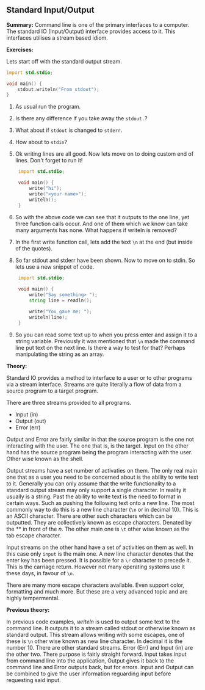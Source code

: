 ## Standard Input/Output
**Summary:**
Command line is one of the primary interfaces to a computer. The standard IO (Input/Output) interface provides access to it. This interfaces utilises a stream based idiom.

**Exercises:**

Lets start off with the standard output stream.
```D
import std.stdio;

void main() {
	stdout.writeln("From stdout");
}
```
1. As usual run the program.
2. Is there any difference if you take away the ``stdout.``?
3. What about if ``stdout`` is changed to ``stderr``.
4. How about to ``stdin``?
5. Ok writing lines are all good. Now lets move on to doing custom end of lines. Don't forget to run it!

   ```D
    import std.stdio;

    void main() {
        write("hi");
        write("<your name>");
        writeln();
    }
   ```
6. So with the above code we can see that it outputs to the one line, yet three function calls occur. And one of them which we know can take many arguments has none. What happens if writeln is removed?
7. In the first write function call, lets add the text ``\n`` at the end (but inside of the quotes).
8. So far stdout and stderr have been shown. Now to move on to stdin. So lets use a new snippet of code.
   
   ```D
    import std.stdio;
    
    void main() {
        write("Say something> ");
        string line = readln();

        write("You gave me: ");
        writeln(line);
    }
   ```
9. So you can read some text up to when you press enter and assign it to a string variable. Previously it was mentioned that ``\n`` made the command line put text on the next line. Is there a way to test for that? Perhaps manipulating the string as an array.

**Theory:**

Standard IO provides a method to interface to a user or to other programs via a stream interface. Streams are quite literally a flow of data from a source program to a target program.

There are three streams provided to all programs.

* Input (in)
* Output (out)
* Error (err)

Output and Error are fairly similar in that the source program is the one not interacting with the user. The one that is, is the target.
Input on the other hand has the source program being the program interacting with the user. Other wise known as the shell.

Output streams have a set number of activaties on them. The only real main one that as a user you need to be concerned about is the ability to write text to it.
Generally you can only assume that the write functionality to a standard output stream may only support a single character. In reality it usually is a string.
Past the ability to write text is the need to format in certain ways. Such as pushing the following text onto a new line. The most commonly way to do this is a new line character (``\n`` or in decimal 10). This is an ASCII character. There are other such characters which can be outputted. They are collectively known as escape characters. Denated by the *\* in front of the *n*. The other main one is ``\t`` other wise known as the tab escape character.

Input streams on the other hand have a set of activities on them as well. In this case only ``input`` is the main one. A new line character denotes that the enter key has been pressed. It is possible for a ``\r`` character to precede it. This is the carriage return. However not many operating systems use it these days, in favour of ``\n``.

There are many more escape characters available. Even support color, formatting and much more. But these are a very advanced topic and are highly tempermental.

**Previous theory:**

In previous code examples, *writeln* is used to output some text to the command line. It outputs it to a stream called stdout or otherwise known as standard output. This stream allows writing with some escapes, one of these is ``\n`` other wise known as new line character. In decimal it is the number 10.
There are other standard streams. Error (Err) and Input (in) are the other two. There purpose is fairly straight forward. Input takes input from command line into the application, Output gives it back to the command line and Error outputs back, but for errors. Input and Output can be combined to give the user information reguarding input before requesting said input.